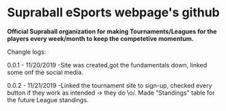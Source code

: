 # Supraball eSports webpage's github
<b>Official Supraball organization for making Tournaments/Leagues for the players every week/month to keep the competetive momentum.</b>


Changle logs:

0.0.1 - 11/20/2019 -Site was created,got the fundamentals down, linked some onf the social media.

0.0.2 - 11/21/2019 -Linked the tournament site to sign-up, checked every button if they work as intended -> they do \o/. Made "Standings" table for the future League standings. 
